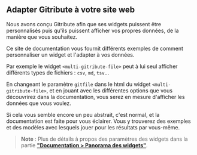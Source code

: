 
## Adapter Gitribute à votre site web

Nous avons conçu Gitribute afin que ses widgets puissent être personnalisés puis qu'ils puissent afficher vos propres données, de la manière que vous souhaitez.

Ce site de documentation vous fournit différents exemples de comment personnaliser un widget et l'adapter à vos données.

Par exemple le widget `<multi-gitribute-file>` peut à lui seul afficher différents types de fichiers : `csv`, `md`, `tsv`... 

En changeant le paramètre `gitfile` dans le html du widget `<multi-gitribute-file>`, et en jouant avec les différentes options que vous découvrirez dans la documentation, vous serez en mesure d'afficher les données que vous voulez.

Si cela vous semble encore un peu abstrait, c'est normal, et la documentation est faite pour vous éclairer. Vous y trouverez des exemples et des modèles avec lesquels jouer pour les résultats par vous-même.

> **Note** : Plus de détails à propos des paramètres des widgets dans la partie **["Documentation > Panorama des widgets"](/docs-widgets-overview)**.
